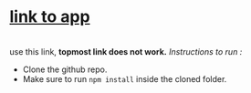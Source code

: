 # [link to app](https://filmodb.vercel.app/)
<br> use this link, <b> topmost link does not work.</b>
<i>Instructions to run :</i>
 * Clone the github repo.
 * Make sure to run `npm install` inside the cloned folder.